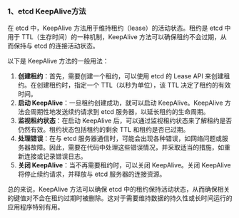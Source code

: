 ### 1、etcd KeepAlive方法


在 etcd 中，KeepAlive 方法用于维持租约（lease）的活动状态。租约是 etcd 中用于 TTL（生存时间）的一种机制，KeepAlive 方法可以确保租约不会过期，从而保持与 etcd 的连接活动状态。

以下是 KeepAlive 方法的一般用法：

1. **创建租约**：首先，需要创建一个租约，可以使用 etcd 的 Lease API 来创建租约。在创建租约时，指定一个 TTL（以秒为单位），该 TTL 决定了租约的有效时间。
2. **启动 KeepAlive**：一旦租约创建成功，就可以启动 KeepAlive。KeepAlive 方法会周期性地发送续约请求到 etcd 服务器，以延长租约的生命周期。
3. **监视租约状态**：在启动 KeepAlive 后，可以通过监视租约状态来了解租约是否仍然有效。租约状态包括租约的剩余 TTL 和租约是否已过期。
4. **处理错误**：在与 etcd 服务器通信时，可能会出现各种错误，如网络问题或服务器故障。因此，需要在代码中处理这些错误情况，并采取适当的措施，如重新连接或记录错误日志。
5. **关闭 KeepAlive**：当不再需要租约时，可以关闭 KeepAlive。关闭 KeepAlive 将停止续约请求，并释放与 etcd 服务器的连接资源。

总的来说，KeepAlive 方法可以确保 etcd 中的租约保持活动状态，从而确保相关的键值对不会在租约过期时被删除。这对于需要维持数据的持久性或长时间运行的应用程序特别有用。
